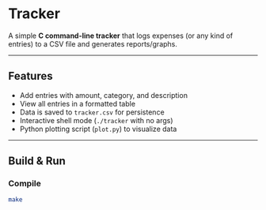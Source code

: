 # Tracker

A simple **C command-line tracker** that logs expenses (or any kind of entries) to a CSV file and generates reports/graphs.

---

## Features
- Add entries with amount, category, and description
- View all entries in a formatted table
- Data is saved to `tracker.csv` for persistence
- Interactive shell mode (`./tracker` with no args)
- Python plotting script (`plot.py`) to visualize data

---

##  Build & Run

### Compile
```bash
make
